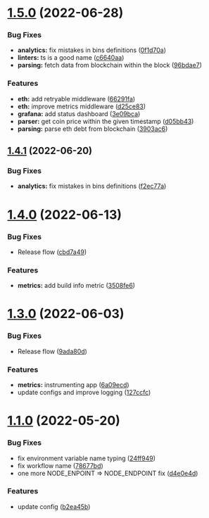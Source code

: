 # [1.5.0](https://github.com/lidofinance/aave-collaterals-bot/compare/1.4.1...1.5.0) (2022-06-28)


### Bug Fixes

* **analytics:** fix mistakes in bins definitions ([0f1d70a](https://github.com/lidofinance/aave-collaterals-bot/commit/0f1d70ab87137b5e588a14e6929ea3fa5951aa1f))
* **linters:** ts is a good name ([c6640aa](https://github.com/lidofinance/aave-collaterals-bot/commit/c6640aadd2ed6226dc1eca7382083baaa700c1df))
* **parsing:** fetch data from blockchain within the block ([96bdae7](https://github.com/lidofinance/aave-collaterals-bot/commit/96bdae7372e12abe6e7019042d6c6118ce9ca358))


### Features

* **eth:** add retryable middleware ([66291fa](https://github.com/lidofinance/aave-collaterals-bot/commit/66291fac27db698669aaa8d4645648c235f98d9e))
* **eth:** improve metrics middleware ([d25ce83](https://github.com/lidofinance/aave-collaterals-bot/commit/d25ce83175dcfe5d404266ea400bbc9daf2f11f1))
* **grafana:** add status dashboard ([3e09bca](https://github.com/lidofinance/aave-collaterals-bot/commit/3e09bca1e580e6a8e7c1ed27f5a51a723ec5df2b))
* **parser:** get coin price within the given timestamp ([d05bb43](https://github.com/lidofinance/aave-collaterals-bot/commit/d05bb4348f2d7dade6decb0421c8f24d4a25df3c))
* **parsing:** parse eth debt from blockchain ([3903ac6](https://github.com/lidofinance/aave-collaterals-bot/commit/3903ac64b055c4757233f27edbbfa5edf5e9a7d8))



## [1.4.1](https://github.com/lidofinance/aave-collaterals-bot/compare/1.4.0...1.4.1) (2022-06-20)


### Bug Fixes

* **analytics:** fix mistakes in bins definitions ([f2ec77a](https://github.com/lidofinance/aave-collaterals-bot/commit/f2ec77ad31fbc287956ad3baaf62037aaa9e301e))



# [1.4.0](https://github.com/lidofinance/aave-collaterals-bot/compare/1.3.0...1.4.0) (2022-06-13)


### Bug Fixes

* Release flow ([cbd7a49](https://github.com/lidofinance/aave-collaterals-bot/commit/cbd7a49e4319c91cdc08adcdf3e438b826ef1005))


### Features

* **metrics:** add build info metric ([3508fe6](https://github.com/lidofinance/aave-collaterals-bot/commit/3508fe61464421dc83634605e20d3358e9d6ab99))



# [1.3.0](https://github.com/lidofinance/aave-collaterals-bot/compare/1.2.0...1.3.0) (2022-06-03)


### Bug Fixes

* Release flow ([9ada80d](https://github.com/lidofinance/aave-collaterals-bot/commit/9ada80d1ac9c62414765615a9a303352ba4c3b48))


### Features

* **metrics:** instrumenting app ([6a09ecd](https://github.com/lidofinance/aave-collaterals-bot/commit/6a09ecda317b004c32e8c8955e568b7f88efec80))
* update configs and improve logging ([127ccfc](https://github.com/lidofinance/aave-collaterals-bot/commit/127ccfcc6173cfabdc3e80aae5f306d609a268e0))



# [1.1.0](https://github.com/lidofinance/aave-collaterals-bot/compare/b2ea45bbe04b5713fcfeca7d89742b0dd06e8f3c...1.1.0) (2022-05-20)


### Bug Fixes

* fix environment variable name typing ([24ff949](https://github.com/lidofinance/aave-collaterals-bot/commit/24ff94904c37377b953ed4fa826c0095ebb61c76))
* fix workflow name ([78677bd](https://github.com/lidofinance/aave-collaterals-bot/commit/78677bde974dde410e0ec143edca4651f178c95d))
* one more NODE_ENPOINT => NODE_ENDPOINT fix ([d4e0e4d](https://github.com/lidofinance/aave-collaterals-bot/commit/d4e0e4d58ee7cf95e8f6df494c844e7fe3273506))


### Features

* update config ([b2ea45b](https://github.com/lidofinance/aave-collaterals-bot/commit/b2ea45bbe04b5713fcfeca7d89742b0dd06e8f3c))



